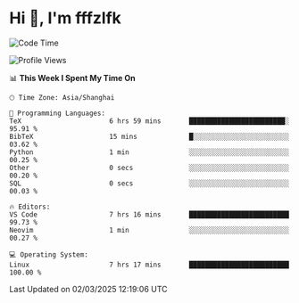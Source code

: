 # Hi 👋, I'm fffzlfk

<!--START_SECTION:waka-->
![Code Time](http://img.shields.io/badge/Code%20Time-1%2C264%20hrs%2030%20mins-blue)

![Profile Views](http://img.shields.io/badge/Profile%20Views-0-blue)

📊 **This Week I Spent My Time On** 

```text
🕑︎ Time Zone: Asia/Shanghai

💬 Programming Languages: 
TeX                      6 hrs 59 mins       ████████████████████████░   95.91 % 
BibTeX                   15 mins             █░░░░░░░░░░░░░░░░░░░░░░░░   03.62 % 
Python                   1 min               ░░░░░░░░░░░░░░░░░░░░░░░░░   00.25 % 
Other                    0 secs              ░░░░░░░░░░░░░░░░░░░░░░░░░   00.20 % 
SQL                      0 secs              ░░░░░░░░░░░░░░░░░░░░░░░░░   00.03 % 

🔥 Editors: 
VS Code                  7 hrs 16 mins       █████████████████████████   99.73 % 
Neovim                   1 min               ░░░░░░░░░░░░░░░░░░░░░░░░░   00.27 % 

💻 Operating System: 
Linux                    7 hrs 17 mins       █████████████████████████   100.00 % 
```


 Last Updated on 02/03/2025 12:19:06 UTC
<!--END_SECTION:waka-->
